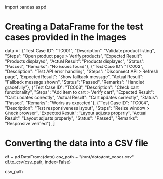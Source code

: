 import pandas as pd

# Creating a DataFrame for the test cases provided in the images
data = [
    {"Test Case ID": "TC001", "Description": "Validate product listing", "Steps": "Open product page > Verify products",
     "Expected Result": "Products displayed", "Actual Result": "Products displayed", "Status": "Passed",
     "Remarks": "No issues found"},
    {"Test Case ID": "TC002", "Description": "Test API error handling", "Steps": "Disconnect API > Refresh page",
     "Expected Result": "Show fallback message", "Actual Result": "Fallback message shown", "Status": "Passed",
     "Remarks": "Handled gracefully"},
    {"Test Case ID": "TC003", "Description": "Check cart functionality", "Steps": "Add item to cart > Verify cart",
     "Expected Result": "Cart updates correctly", "Actual Result": "Cart updates correctly", "Status": "Passed",
     "Remarks": "Works as expected"},
    {"Test Case ID": "TC004", "Description": "Test responsiveness layout", "Steps": "Resize window > Check browser",
     "Expected Result": "Layout adjusts properly", "Actual Result": "Layout adjusts properly", "Status": "Passed",
     "Remarks": "Responsive verified"},
]

# Converting the data into a CSV file
df = pd.DataFrame(data)
csv_path = "/mnt/data/test_cases.csv"
df.to_csv(csv_path, index=False)

csv_path
